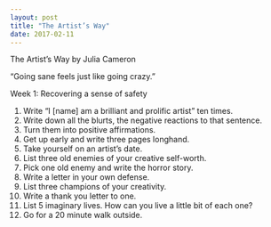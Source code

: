 ```yaml
---
layout: post
title: "The Artist’s Way"
date: 2017-02-11
---
```


The Artist’s Way by Julia Cameron

“Going sane feels just like going crazy.”

Week 1: Recovering a sense of safety

1. Write “I [name] am a brilliant and prolific artist” ten times.
2. Write down all the blurts, the negative reactions to that sentence. 
3. Turn them into positive affirmations.
4. Get up early and write three pages longhand.
5. Take yourself on an artist’s date.
6. List three old enemies of your creative self-worth.
7. Pick one old enemy and write the horror story.
8. Write a letter in your own defense.
9. List three champions of your creativity.
10. Write a thank you letter to one.
11. List 5 imaginary lives. How can you live a little bit of each one?
12. Go for a 20 minute walk outside.
